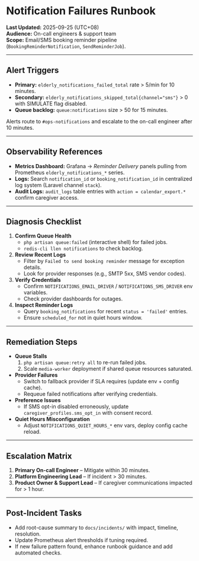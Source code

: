 # Notification Failures Runbook

**Last Updated:** 2025-09-25 (UTC+08)  
**Audience:** On-call engineers & support team  
**Scope:** Email/SMS booking reminder pipeline (`BookingReminderNotification`, `SendReminderJob`).

---

## Alert Triggers
- **Primary:** `elderly_notifications_failed_total` rate > 5/min for 10 minutes.
- **Secondary:** `elderly_notifications_skipped_total{channel="sms"}` > 0 with SIMULATE flag disabled.
- **Queue backlog:** `queue:notifications` size > 50 for 15 minutes.

Alerts route to `#ops-notifications` and escalate to the on-call engineer after 10 minutes.

---

## Observability References
- **Metrics Dashboard:** Grafana → *Reminder Delivery* panels pulling from Prometheus `elderly_notifications_*` series.
- **Logs:** Search `notification_id` or `booking_notification_id` in centralized log system (Laravel channel `stack`).
- **Audit Logs:** `audit_logs` table entries with `action = calendar_export.*` confirm caregiver access.

---

## Diagnosis Checklist
1. **Confirm Queue Health**
   - `php artisan queue:failed` (interactive shell) for failed jobs.
   - `redis-cli llen notifications` to check backlog.
2. **Review Recent Logs**
   - Filter by `Failed to send booking reminder` message for exception details.
   - Look for provider responses (e.g., SMTP 5xx, SMS vendor codes).
3. **Verify Credentials**
   - Confirm `NOTIFICATIONS_EMAIL_DRIVER` / `NOTIFICATIONS_SMS_DRIVER` env variables.
   - Check provider dashboards for outages.
4. **Inspect Reminder Logs**
   - Query `booking_notifications` for recent `status = 'failed'` entries.
   - Ensure `scheduled_for` not in quiet hours window.

---

## Remediation Steps
- **Queue Stalls**
  1. `php artisan queue:retry all` to re-run failed jobs.
  2. Scale `media-worker` deployment if shared queue resources saturated.
- **Provider Failures**
  - Switch to fallback provider if SLA requires (update env + config cache).
  - Requeue failed notifications after verifying credentials.
- **Preference Issues**
  - If SMS opt-in disabled erroneously, update `caregiver_profiles.sms_opt_in` with consent record.
- **Quiet Hours Misconfiguration**
  - Adjust `NOTIFICATIONS_QUIET_HOURS_*` env vars, deploy config cache reload.

---

## Escalation Matrix
1. **Primary On-call Engineer** – Mitigate within 30 minutes.
2. **Platform Engineering Lead** – If incident > 30 minutes.
3. **Product Owner & Support Lead** – If caregiver communications impacted for > 1 hour.

---

## Post-Incident Tasks
- Add root-cause summary to `docs/incidents/` with impact, timeline, resolution.
- Update Prometheus alert thresholds if tuning required.
- If new failure pattern found, enhance runbook guidance and add automated checks.
